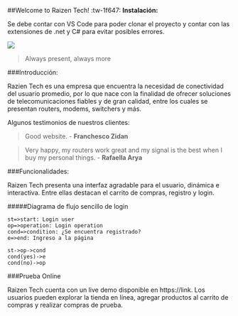 ##Welcome to Raizen Tech! :tw-1f647:
**Instalación:**

Se debe contar con VS Code para poder clonar el proyecto y contar con las extensiones de .net y C# para evitar posibles errores.

![](https://p4.wallpaperbetter.com/wallpaper/653/77/176/computer-engineering-science-tech-wallpaper-preview.jpg)
>Always present, always more

###Introducción:

Razien Tech es una empresa que encuentra la necesidad de conectividad del usuario promedio, por lo que nace con la finalidad de ofrecer soluciones de telecomunicaciones fiables y de gran calidad, entre los cuales se presentan routers, modems, switchers y más.

Algunos testimonios de nuestros clientes:
>Good website. - **Franchesco Zidan**

>Very happy, my routers work great and my signal is the best when I buy my personal things. - **Rafaella Arya**

###Funcionalidades:

Raizen Tech presenta una interfaz agradable para el usuario, dinámica e interactiva. Entre ellas destacan el carrito de compras, registro y login.

#####Diagrama de flujo sencillo de login

```flow
st=>start: Login user
op=>operation: Login operation
cond=>condition: ¿Se encuentra registrado?
e=>end: Ingreso a la página

st->op->cond
cond(yes)->e
cond(no)->op
```
###Prueba Online

Raizen Tech cuenta con un live demo disponible en https://link. Los usuarios pueden explorar la tienda en línea, agregar productos al carrito de compras y realizar compras de prueba.